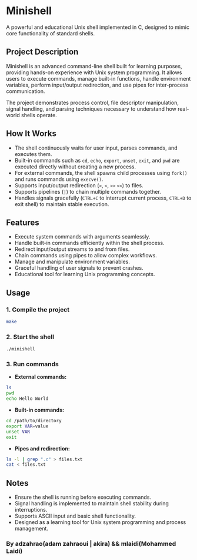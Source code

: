 # Minishell

A powerful and educational Unix shell implemented in C, designed to mimic core functionality of standard shells.

## Project Description

Minishell is an advanced command-line shell built for learning purposes, providing hands-on experience with Unix system programming. It allows users to execute commands, manage built-in functions, handle environment variables, perform input/output redirection, and use pipes for inter-process communication.

The project demonstrates process control, file descriptor manipulation, signal handling, and parsing techniques necessary to understand how real-world shells operate.

## How It Works

* The shell continuously waits for user input, parses commands, and executes them.
* Built-in commands such as `cd`, `echo`, `export`, `unset`, `exit`, and `pwd` are executed directly without creating a new process.
* For external commands, the shell spawns child processes using `fork()` and runs commands using `execve()`.
* Supports input/output redirection (`>`, `<`, `>>` `<<`) to files.
* Supports pipelines (`|`) to chain multiple commands together.
* Handles signals gracefully (`CTRL+C` to interrupt current process, `CTRL+D` to exit shell) to maintain stable execution.

## Features

* Execute system commands with arguments seamlessly.
* Handle built-in commands efficiently within the shell process.
* Redirect input/output streams to and from files.
* Chain commands using pipes to allow complex workflows.
* Manage and manipulate environment variables.
* Graceful handling of user signals to prevent crashes.
* Educational tool for learning Unix programming concepts.

## Usage

### 1. Compile the project

```bash
make
```

### 2. Start the shell

```bash
./minishell
```

### 3. Run commands

* **External commands:**

```bash
ls
pwd
echo Hello World
```

* **Built-in commands:**

```bash
cd /path/to/directory
export VAR=value
unset VAR
exit
```

* **Pipes and redirection:**

```bash
ls -l | grep ".c" > files.txt
cat < files.txt
```

## Notes

* Ensure the shell is running before executing commands.
* Signal handling is implemented to maintain shell stability during interruptions.
* Supports ASCII input and basic shell functionality.
* Designed as a learning tool for Unix system programming and process management.

### By adzahrao(adam zahraoui | akira) && mlaidi(Mohammed Laidi)
